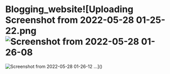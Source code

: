 # Blogging_website![Uploading Screenshot from 2022-05-28 01-25-22.png![Screenshot from 2022-05-28 01-26-08](https://user-images.githubusercontent.com/43997983/170781222-ae162651-2844-4eb4-a83f-c7838dcca6da.png)
![Screenshot from 2022-05-28 01-26-12](https://user-images.githubusercontent.com/43997983/170781225-04adf454-8d56-4aa5-8fd3-d25c3659f1ca.png)
…]()
